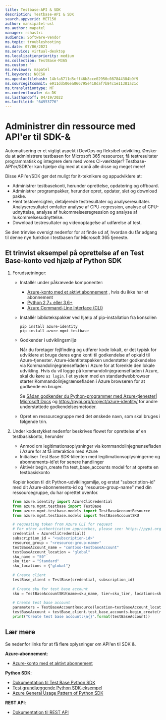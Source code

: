 ```yaml
---
title: Testbase-API & SDK
description: Testbase-API & SDK
search.appverid: MET150
author: mansipatel-usl
ms.author: mapatel
manager: rshastri
audience: Software-Vendor
ms.topic: troubleshooting
ms.date: 07/06/2021
ms.service: virtual-desktop
ms.localizationpriority: medium
ms.collection: TestBase-M365
ms.custom: ''
ms.reviewer: mapatel
f1.keywords: NOCSH
ms.openlocfilehash: 14bfa8711d5cff46b8cce02950c087844384b9f9
ms.sourcegitcommit: e911dd506ea066795e418daf7b84c1e11381a21c
ms.translationtype: MT
ms.contentlocale: da-DK
ms.lasthandoff: 04/19/2022
ms.locfileid: "64953776"
---
```

# <a name="manage-your-resource-with-sdk--apis"></a>Administrer din ressource med API'er til SDK-&

Automatisering er et vigtigt aspekt i DevOps og fleksibel udvikling. Ønsker du at administrere testbasen for Microsoft 365 ressourcer, få testresultater programmatisk og integrere dem med vores CI-værktøjer? Testbase-API'er/SDK'er kan hjælpe dig med at opnå alle disse og meget mere!

Disse API'er/SDK gør det muligt for it-teknikere og appudviklere at:

- Administrer testbasekonti, herunder oprettelse, opdatering og offboard.
- Administrer programpakker, herunder opret, opdater, slet og download pakke.
- Hent testoversigten, detaljerede testresultater og analyseresultater. Analyseresultatet omfatter analyse af CPU-regression, analyse af CPU-udnyttelse, analyse af hukommelsesregression og analyse af hukommelsesudnyttelse.
- Download testresultater og videooptagelse af udførelse af test.

Se den trinvise oversigt nedenfor for at finde ud af, hvordan du får adgang til denne nye funktion i testbasen for Microsoft 365 tjeneste.

## <a name="a-step-by-step-example-of-test-base-account-creation-by-using-python-sdk"></a>Et trinvist eksempel på oprettelse af en Test Base-konto ved hjælp af Python SDK

1. Forudsætninger:

   - Installér under påkrævede komponenter:

     - [Azure-konto med et aktivt abonnement](https://azure.microsoft.com/free/?utm_source=campaign&utm_campaign=python-dev-center&mktingSource=environment-setup) , hvis du ikke har et abonnement
     - [Python 2,7+ eller 3,6+](https://www.python.org/downloads)
     - [Azure Command-Line Interface (CLI)](/cli/azure/install-azure-cli)

   - Installér bibliotekspakker ved hjælp af pip-installation fra konsollen

     ```console
     pip install azure-identity
     pip install azure-mgmt-testbase
     ```

   - Godkender i udviklingsmiljø

     Når du foretager fejlfinding og udfører kode lokalt, er det typisk for udviklere at bruge deres egne konti til godkendelse af opkald til Azure-tjenester. Azure-identitetspakken understøtter godkendelse via Kommandolinjegrænsefladen i Azure for at forenkle den lokale udvikling. Hvis du vil logge på kommandolinjegrænsefladen i Azure, skal du køre `az login`. I et system med en standardwebbrowser starter Kommandolinjegrænsefladen i Azure browseren for at godkende en bruger.

     Se [Sådan godkender du Python-programmer med Azure-tjenester| Microsoft Docs](/azure/developer/python/azure-sdk-authenticate) og <https://pypi.org/project/azure-identity/> for andre understøttede godkendelsesmetoder.

   - Opret en ressourcegruppe med det ønskede navn, som skal bruges i følgende trin.

2. Under kodestykket nedenfor beskrives flowet for oprettelse af en testbasiskonto, herunder

   - Anmod om legitimationsoplysninger via kommandolinjegrænsefladen i Azure for at få interaktion med Azure
   - Initialiser Test Base SDK-klienten med legitimationsoplysningerne og abonnements-id'et for senere handlinger
   - Aktivér begin_create fra test_base_accounts model for at oprette en testbasiskonto

   Kopiér koden til dit Python-udviklingsmiljø, og erstat "subscription-id" med dit Azure-abonnements-id og "resource-group-name" med din ressourcegruppe, du har oprettet ovenfor.

   ```python
   from azure.identity import AzureCliCredential
   from azure.mgmt.testbase import TestBase
   from azure.mgmt.testbase.models import TestBaseAccountResource
   from azure.mgmt.testbase.models import TestBaseAccountSKU

   # requesting token from Azure CLI for request
   # For other authentication approaches, please see: https://pypi.org/project/azure-identity/
   credential = AzureCliCredential()
   subscription_id = "<subscription-id>"
   resource_group = "<resource-group-name>"
   testBaseAccount_name = "contoso-testbaseAccount"
   testBaseAccount_location = "global"
   sku_name = "S0"
   sku_tier = "Standard"
   sku_locations = {"global"}
  
   # Create client
   testBase_client = TestBase(credential, subscription_id)
  
   # Create sku for test base account
   sku = TestBaseAccountSKU(name=sku_name, tier=sku_tier, locations=sku_locations)
  
   # Create test base account
   parameters = TestBaseAccountResource(location=testBaseAccount_location, sku=sku)
   testBaseAccount = testBase_client.test_base_accounts.begin_create(resource_group, testBaseAccount_name, parameters).result()
   print("Create test base account:\n{}".format(testBaseAccount))
   ```

## <a name="learn-more"></a>Lær mere

Se nedenfor links for at få flere oplysninger om API'en til SDK &.

**Azure-abonnement**:

- [Azure-konto med et aktivt abonnement](https://azure.microsoft.com/free/?utm_source=campaign&utm_campaign=python-dev-center&mktingSource=environment-setup)

**Python SDK**:

- [Dokumentation til Test Base Python SDK](/python/api/overview/azure/mgmt-testbase-readme)
- [Test grundlæggende Python SDK-eksempel](https://aka.ms/testbase-sample-py)
- [Azure General Usage Pattern of Python SDK](/azure/developer/python/azure-sdk-overview#provision-and-manage-azure-resources-with-management-libraries)

**REST API**:

- [Dokumentation til REST API](https://aka.ms/testbase-api)
